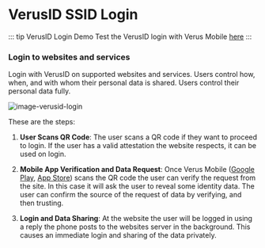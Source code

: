 # VerusID SSID Login

::: tip VerusID Login Demo
Test the VerusID login with Verus Mobile [here](https://verus.io/verusid-login-demo)
:::

### Login to websites and services
Login with VerusID on supported websites and services. Users control how, when, and with whom their personal data is shared. Users control their personal data fully. 

![image-verusid-login](/images/verusidlogin1.png)

These are the steps:
1. **User Scans QR Code**: The user scans a QR code if they want to proceed to login. If the user has a valid attestation the website respects, it can be used on login.

2. **Mobile App Verification and Data Request**: Once Verus Mobile ([Google Play](https://play.google.com/store/apps/details?id=org.autonomoussoftwarefoundation.verusmobile.android&hl=en&gl=US), [App Store](https://play.google.com/store/apps/details?id=org.autonomoussoftwarefoundation.verusmobile.android&hl=en&gl=US)) scans the QR code the user can verify the request from the site. In this case it will ask the user to reveal some identity data. The user can confirm the source of the request of data by verifying, and then trusting.

3. **Login and Data Sharing**: At the website the user will be logged in using a reply the phone posts to the websites server in the background. This causes an immediate login and
sharing of the data privately.